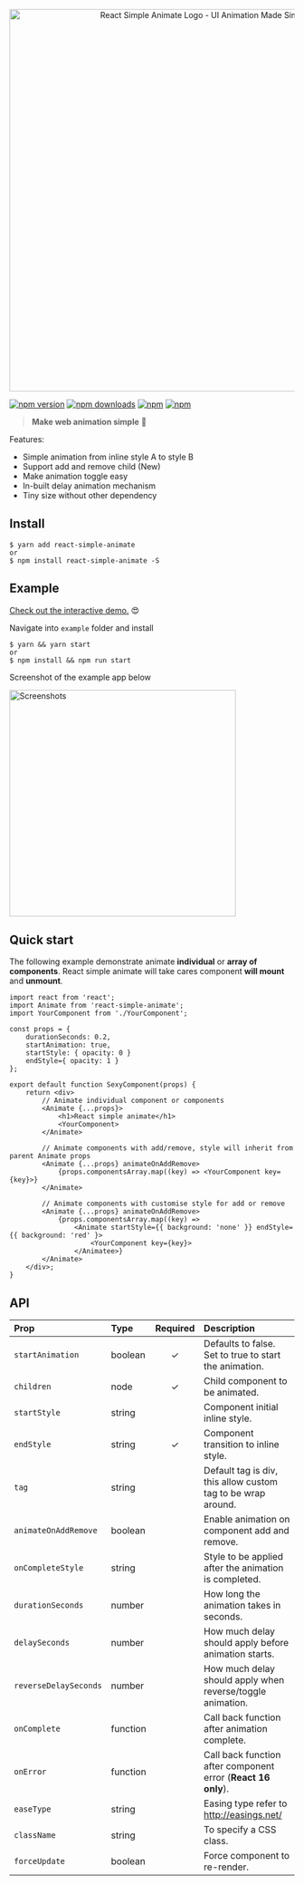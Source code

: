 <p align="center">
    <img width="675" src="https://raw.githubusercontent.com/bluebill1049/react-simple-animate/master/example/logo.png" alt="React Simple Animate Logo - UI Animation Made Simple" />
</p>

[![npm version](https://img.shields.io/npm/v/react-simple-animate.svg?style=flat-square)](https://www.npmjs.com/package/react-simple-animate) [![npm downloads](https://img.shields.io/npm/dm/react-simple-animate.svg?style=flat-square)](https://www.npmjs.com/package/react-simple-animate) [![npm](https://img.shields.io/npm/dt/react-simple-animate.svg?style=flat-square)](https://www.npmjs.com/package/react-simple-animate) [![npm](https://img.shields.io/npm/l/react-simple-animate.svg?style=flat-square)](https://www.npmjs.com/package/react-simple-animate)

> **Make web animation simple** :clap:

Features:

 - Simple animation from inline style A to style B
 - Support add and remove child (New)
 - Make animation toggle easy
 - In-built delay animation mechanism
 - Tiny size without other dependency

## Install

    $ yarn add react-simple-animate
    or
    $ npm install react-simple-animate -S

## Example

[Check out the interactive demo.](https://react-simple-animate.herokuapp.com/) 😍

Navigate into `example` folder and install

    $ yarn && yarn start
    or
    $ npm install && npm run start

Screenshot of the example app below

<img src="https://raw.githubusercontent.com/bluebill1049/react-simple-animate/master/example/screenShot.png" alt="Screenshots" width="400"/>

## Quick start

The following example demonstrate animate **individual** or **array of components**. React simple animate will take cares component **will mount** and **unmount**. 

    import react from 'react';
    import Animate from 'react-simple-animate';
    import YourComponent from './YourComponent';

    const props = {
        durationSeconds: 0.2,
        startAnimation: true,
        startStyle: { opacity: 0 }
        endStyle={ opacity: 1 }
    };
    
    export default function SexyComponent(props) {
	    return <div>
            // Animate individual component or components
            <Animate {...props}>
                <h1>React simple animate</h1>
                <YourComponent>
            </Animate>

            // Animate components with add/remove, style will inherit from parent Animate props
            <Animate {...props} animateOnAddRemove>
                {props.componentsArray.map((key) => <YourComponent key={key}>}
            </Animate>

            // Animate components with customise style for add or remove
            <Animate {...props} animateOnAddRemove>
                {props.componentsArray.map((key) => 
                    <Animate startStyle={{ background: 'none' }} endStyle={{ background: 'red' }>
                        <YourComponent key={key}>
                    </Animatee>}
            </Animate>
        </div>;
    }

## API

| Prop | Type | Required | Description |
| :--- | :--- | :---: | :--- |
| `startAnimation` | boolean | ✓ | Defaults to false. Set to true to start the animation. |
| `children` | node | ✓ | Child component to be animated. |
| `startStyle` | string |  | Component initial inline style. |
| `endStyle` | string | ✓ | Component transition to inline style. |
| `tag` | string |  |  Default tag is div, this allow custom tag to be wrap around. |
| `animateOnAddRemove` | boolean |  |  Enable animation on component add and remove. |
| `onCompleteStyle` | string |  | Style to be applied after the animation is completed. |
| `durationSeconds` | number |  | How long the animation takes in seconds. |
| `delaySeconds` | number |  | How much delay should apply before animation starts. |
| `reverseDelaySeconds` | number |  | How much delay should apply when reverse/toggle animation. |
| `onComplete` | function |  | Call back function after animation complete. |
| `onError` | function |  | Call back function after component error (**React 16 only**). |
| `easeType` | string |  | Easing type refer to http://easings.net/ |
| `className` | string |  | To specify a CSS class. |
| `forceUpdate` | boolean |  | Force component to re-render. |